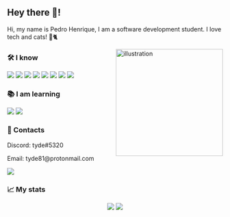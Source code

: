 ## Hey there 👋!

<p>
Hi, my name is Pedro Henrique, I am a software development student. I love tech and cats! 🚀🐈

<img 
alt="illustration"
align="right"
width="250"
src="https://raw.githubusercontent.com/tyde81/tyde81/5b9bfe3a115f0964b9766208879e8b8c0f937297/icons/illustration.svg" />
</p>

### 🛠️ I know

![](https://raw.githubusercontent.com/tyde81/tyde81/main/icons/elixir.png)
![](https://raw.githubusercontent.com/tyde81/tyde81/main/icons/nodejs.png) ![](https://raw.githubusercontent.com/tyde81/tyde81/main/icons/typescript.png) ![](https://raw.githubusercontent.com/tyde81/tyde81/main/icons/react.png) ![](https://raw.githubusercontent.com/tyde81/tyde81/main/icons/vue.png) ![](https://raw.githubusercontent.com/tyde81/tyde81/main/icons/html.png) ![](https://raw.githubusercontent.com/tyde81/tyde81/main/icons/css.png)
![](https://raw.githubusercontent.com/tyde81/tyde81/main/icons/phoenix.png)

### 📚 I am learning
![](https://raw.githubusercontent.com/tyde81/tyde81/main/icons/solidity.png)
![](https://raw.githubusercontent.com/tyde81/tyde81/main/icons/grpc.png)
###  👤 Contacts

<p>Discord: tyde#5320<p>
<p>Email: tyde81@protonmail.com</p>
<a href="https://www.linkedin.com/in/pedro-henrique-fonseca-991812206/"><img src="https://img.shields.io/badge/LinkedIn-0077B5?style=for-the-badge&logo=linkedin&logoColor=white"></a>

### 📈 My stats

<p align="center">
<img src="https://github-readme-stats.vercel.app/api?username=tyde81&show_icons=true&theme=dark" />
<img src="https://github-readme-stats.vercel.app/api/top-langs/?username=tyde81&theme=dark" />
</p>
